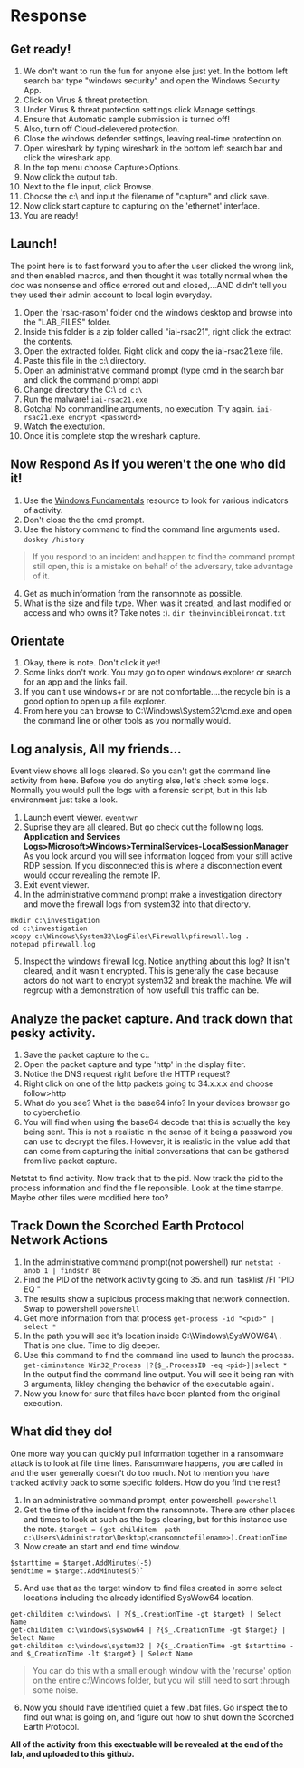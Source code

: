 # Response

## Get ready! 
1. We don't want to run the fun for anyone else just yet. In the bottom left search bar type "windows security" and open the Windows Security App.
2. Click on Virus & threat protection.
3. Under Virus & threat protection settings click Manage settings.
4. Ensure that Automatic sample submission is turned off!
5. Also, turn off Cloud-delevered protection.
6. Close the windows defender settings, leaving real-time protection on.
7. Open wireshark by typing wireshark in the bottom left search bar and click the wireshark app.
8. In the top menu choose Capture>Options.
9. Now click the output tab.
10. Next to the file input, click Browse.
11. Choose the c:\ and input the filename of "capture" and click save. 
12. Now click start capture to capturing on the 'ethernet' interface.
13. You are ready!

## Launch!

The point here is to fast forward you to after the user clicked the wrong link, and then enabled macros, and then thought it was totally normal when the doc was nonsense and office errored out and closed,...AND didn't tell you they used their admin account to local login everyday.  

1. Open the 'rsac-rasom' folder ond the windows desktop and browse into the "LAB_FILES" folder.
2. Inside this folder is a zip folder called "iai-rsac21", right click the extract the contents.
3. Open the extracted folder. Right click and copy the iai-rsac21.exe file.
4. Paste this file in the c:\ directory. 
5. Open an administrative command prompt (type cmd in the search bar and click the command prompt app)
6. Change directory the C:\ `cd c:\`
7. Run the malware! `iai-rsac21.exe`
9. Gotcha! No commandline arguments, no execution. Try again. `iai-rsac21.exe encrypt <password>`
10. Watch the exectution. 
11. Once it is complete stop the wireshark capture.

## Now Respond As if you weren't the one who did it!

1. Use the [Windows Fundamentals](windows_fundamentals.md) resource to look for various indicators of activity.
2. Don't close the the cmd prompt. 
3. Use the history command to find the command line arguments used.
```doskey /history```
> If you respond to an incident and happen to find the command prompt still open, this is a mistake on behalf of the adversary, take advantage of it.
4. Get as much information from the ransomnote as possible.
5. What is the size and file type. When was it created, and last modified or access and who owns it? Take notes :).
`dir theinvincibleironcat.txt`


## Orientate

1. Okay, there is note. Don't click it yet!
2. Some links don't work. You may go to open windows explorer or search for an app and the links fail.
3. If you can't use windows+r or are not comfortable....the recycle bin is a good option to open up a file explorer.
4. From here you can browse to C:\Windows\System32\cmd.exe and open the command line or other tools as you normally would.

## Log analysis, All my friends...
Event view shows all logs cleared.  So you can't get the command line activity from here.
Before you do anyting else, let's check some logs.  Normally you would pull the logs with a forensic script, but in this lab environment just take a look.
1. Launch event viewer. `eventvwr`
2. Suprise they are all cleared. But go check out the following logs. **Application and Services Logs>Microsoft>Windows>TerminalServices-LocalSessionManager**  As you look around you will see information logged from your still active RDP session. If you disconnected this is where a disconnection event would occur revealing the remote IP.
3. Exit event viewer.
4. In the administrative command prompt make a investigation directory and move the firewall logs from system32 into that directory.
```
mkdir c:\investigation
cd c:\investigation
xcopy c:\Windows\System32\LogFiles\Firewall\pfirewall.log .
notepad pfirewall.log
```
5. Inspect the windows firewall log. Notice anything about this log? It isn't cleared, and it wasn't encrypted. This is generally the case because actors do not want to encrypt system32 and break the machine. We will regroup with a demonstration of how usefull this traffic can be.

## Analyze the packet capture. And track down that pesky activity.

1. Save the packet capture to the c:\.
2. Open the packet capture and type 'http' in the display filter.
3. Notice the DNS request right before the HTTP request?
4. Right click on one of the http packets going to 34.x.x.x and choose follow>http
5. What do you see? What is the base64 info? In your devices browser go to cyberchef.io.
6. You will find when using the base64 decode that this is actually the key being sent. This is not a realistic in the sense of it being a password you can use to decrypt the files. However, it is realistic in the value add that can come from capturing the initial conversations that can be gathered from live packet capture.

Netstat to find activity.
Now track that to the pid.
Now track the pid to the process information and find the file reponsible. Look at the time stampe. Maybe other files were modified here too?

## Track Down the Scorched Earth Protocol Network Actions

1. In the administrative command prompt(not powershell) run `netstat -anob 1 | findstr 80`
2. Find the PID of the network activity going to 35. and run `tasklist /FI "PID EQ <instert pid>"
3. The results show a supicious process making that network connection. Swap to powershell `powershell`
4. Get more information from that process  `get-process -id "<pid>" | select *`
5. In the path you will see it's location inside C:\Windows\SysWOW64\ . That is one clue. Time to dig deeper.
6. Use this command to find the command line used to launch the process. `get-ciminstance Win32_Process |?{$_.ProcessID -eq <pid>}|select *` In the output find the command line output. You will see it being ran with 3 arguments, likley changing the behavior of the executable again!.
7. Now you know for sure that files have been planted from the original execution. 

## What did they do!
One more way you can quickly pull information together in a ransomware attack is to look at file time lines. Ransomware happens, you are called in and the user generally doesn't do too much. Not to mention you have tracked activity back to some specific folders. How do you find the rest?

1. In an administrative command prompt, enter powershell. `powershell`
2. Get the time of the incident from the ransomnote. There are other places and times to look at such as the logs clearing, but for this instance use the note. `$target = (get-childitem -path c:\Users\Administrator\Desktop\<ransomnotefilename>).CreationTime`
3. Now create an start and end time window. 
```
$starttime = $target.AddMinutes(-5)
$endtime = $target.AddMinutes(5)`
```
5. And use that as the target window to find files created in some select locations including the already identified SysWow64 location.
```
get-childitem c:\windows\ | ?{$_.CreationTime -gt $target} | Select Name
get-childitem c:\windows\syswow64 | ?{$_.CreationTime -gt $target} | Select Name
get-childitem c:\windows\system32 | ?{$_.CreationTime -gt $starttime -and $_CreationTime -lt $target} | Select Name
```
> You can do this with a small enough window with the 'recurse' option on the entire c:\Windows folder, but you will still need to sort through some noise.
6. Now you should have identified quiet a few .bat files. Go inspect the to find out what is going on, and figure out how to shut down the Scorched Earth Protocol.

**All of the activity from this exectuable will be revealed at the end of the lab, and uploaded to this github.**


 


